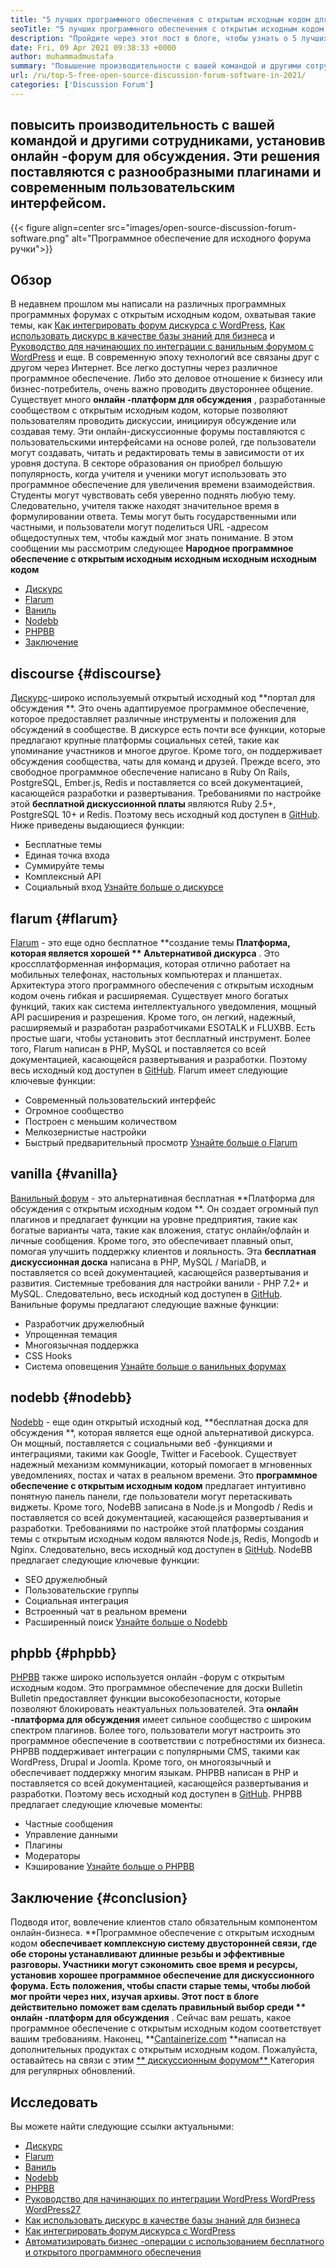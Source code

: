 ```yaml
---
title: "5 лучших программного обеспечения с открытым исходным кодом для самостоятельного управления в 2021 году" 
seoTitle: "5 лучших программного обеспечения с открытым исходным кодом для самостоятельного управления в 2021 году" 
description: "Пройдите через этот пост в блоге, чтобы узнать о 5 лучших бесплатных программном обеспечении форума с открытым исходным кодом, которое включает в себя дискурс, Flarum, Vanilla, Nodebb и PHPBB." 
date: Fri, 09 Apr 2021 09:38:33 +0000
author: muhammadmustafa
summary: "Повышение производительности с вашей командой и другими сотрудниками, установив онлайн -дискуссионный форум. Эти решения поставляются с разнообразными плагинами и современным пользовательским интерфейсом." 
url: /ru/top-5-free-open-source-discussion-forum-software-in-2021/
categories: ['Discussion Forum']
---
```


## повысить производительность с вашей командой и другими сотрудниками, установив онлайн -форум для обсуждения. Эти решения поставляются с разнообразными плагинами и современным пользовательским интерфейсом.

{{< figure align=center src="images/open-source-discussion-forum-software.png" alt="Программное обеспечение для исходного форума ручки">}}


## **Обзор** 
В недавнем прошлом мы написали на различных программных программных форумах с открытым исходным кодом, охватывая такие темы, как [Как интегрировать форум дискурса с WordPress][1], [Как использовать дискурс в качестве базы знаний для бизнеса][2] и [ Руководство для начинающих по интеграции с ванильным форумом с WordPress][3] и еще. В современную эпоху технологий все связаны друг с другом через Интернет. Все легко доступны через различное программное обеспечение. Либо это деловое отношение к бизнесу или бизнес-потребитель, очень важно проводить двустороннее общение. Существует много **онлайн -платформ для обсуждения** , разработанные сообществом с открытым исходным кодом, которые позволяют пользователям проводить дискуссии, инициируя обсуждение или создавая тему.
Эти онлайн-дискуссионные форумы поставляются с пользовательскими интерфейсами на основе ролей, где пользователи могут создавать, читать и редактировать темы в зависимости от их уровня доступа. В секторе образования он приобрел большую популярность, когда учителя и ученики могут использовать это программное обеспечение для увеличения времени взаимодействия. Студенты могут чувствовать себя уверенно поднять любую тему. Следовательно, учителя также находят значительное время в формулировании ответа. Темы могут быть государственными или частными, и пользователи могут поделиться URL -адресом общедоступных тем, чтобы каждый мог знать понимание. В этом сообщении мы рассмотрим следующее **Народное программное обеспечение с открытым исходным исходным исходным исходным кодом** 
  * [Дискурс][4]
  * [Flarum][5]
  * [Ваниль][6]
  * [Nodebb][7]
  * [PHPBB][8]
  * [Заключение][9]

## discourse   {#discourse}
[Дискурс][10]-широко используемый открытый исходный код **портал для обсуждения **. Это очень адаптируемое программное обеспечение, которое предоставляет различные инструменты и положения для обсуждений в сообществе. В дискурсе есть почти все функции, которые предлагают крупные платформы социальных сетей, такие как упоминание участников и многое другое. Кроме того, он поддерживает обсуждения сообщества, чаты для команд и друзей. Прежде всего, это свободное программное обеспечение написано в Ruby On Rails, PostgreSQL, Ember.js, Redis и поставляется со всей документацией, касающейся разработки и развертывания. Требованиями по настройке этой  **бесплатной дискуссионной платы**   являются Ruby 2.5+, PostgreSQL 10+ и Redis. Поэтому весь исходный код доступен в [GitHub][11].
Ниже приведены выдающиеся функции:
  * Бесплатные темы
  * Единая точка входа
  * Суммируйте темы
  * Комплексный API
  * Социальный вход
[Узнайте больше о дискурсе][12]

## flarum   {#flarum}
[Flarum][13] - это еще одно бесплатное **создание темы  **Платформа, которая является хорошей **  Альтернативой дискурса** . Это кроссплатформенная информация, которая отлично работает на мобильных телефонах, настольных компьютерах и планшетах. Архитектура этого программного обеспечения с открытым исходным кодом очень гибкая и расширяемая. Существует много богатых функций, таких как система интеллектуального уведомления, мощный API расширения и разрешения. Кроме того, он легкий, надежный, расширяемый и разработан разработчиками ESOTALK и FLUXBB. Есть простые шаги, чтобы установить этот бесплатный инструмент. Более того, Flarum написан в PHP, MySQL и поставляется со всей документацией, касающейся развертывания и разработки. Поэтому весь исходный код доступен в [GitHub][14].
Flarum имеет следующие ключевые функции:
  * Современный пользовательский интерфейс
  * Огромное сообщество
  * Построен с меньшим количеством
  * Мелкозернистые настройки
  * Быстрый предварительный просмотр
[Узнайте больше о Flarum][15]

## vanilla   {#vanilla}
[Ванильный форум][16] - это альтернативная бесплатная **Платформа для обсуждения с открытым исходным кодом **. Он создает огромный пул плагинов и предлагает функции на уровне предприятия, такие как богатые варианты чата, такие как вложения, статус онлайн/офлайн и личные сообщения. Кроме того, это обеспечивает плавный опыт, помогая улучшить поддержку клиентов и лояльность. Эта  **бесплатная дискуссионная доска**   написана в PHP, MySQL / MariaDB, и поставляется со всей документацией, касающейся развертывания и развития. Системные требования для настройки ванили - PHP 7.2+ и MySQL. Следовательно, весь исходный код доступен в [GitHub][17].
Ванильные форумы предлагают следующие важные функции:
  * Разработчик дружелюбный
  * Упрощенная темация
  * Многоязычная поддержка
  * CSS Hooks
  * Система оповещения
[Узнайте больше о ванильных форумах][18]

## nodebb   {#nodebb}
[Nodebb][19] - еще один открытый исходный код, **бесплатная доска для обсуждения **, которая является еще одной альтернативой дискурса. Он мощный, поставляется с социальными веб -функциями и интеграциями, такими как Google, Twitter и Facebook. Существует надежный механизм коммуникации, который помогает в мгновенных уведомлениях, постах и ​​чатах в реальном времени. Это  **программное обеспечение с открытым исходным кодом**   предлагает интуитивно понятную панель панели, где пользователи могут перетаскивать виджеты. Кроме того, NodeBB записана в Node.js и Mongodb / Redis и поставляется со всей документацией, касающейся развертывания и разработки. Требованиями по настройке этой платформы создания темы с открытым исходным кодом являются Node.js, Redis, Mongodb и Nginx. Следовательно, весь исходный код доступен в [GitHub][20].
NodeBB предлагает следующие ключевые функции:
  * SEO дружелюбный
  * Пользовательские группы
  * Социальная интеграция
  * Встроенный чат в реальном времени
  * Расширенный поиск
[Узнайте больше о Nodebb][21]

## phpbb   {#phpbb}
[PHPBB][22] также широко используется онлайн -форум с открытым исходным кодом. Это программное обеспечение для доски Bulletin Bulletin предоставляет функции высокобезопасности, которые позволяют блокировать неактуальных пользователей. Эта **онлайн -платформа для обсуждения**  имеет сильное сообщество с широким спектром плагинов. Более того, пользователи могут настроить это программное обеспечение в соответствии с потребностями их бизнеса. PHPBB поддерживает интеграции с популярными CMS, такими как WordPress, Drupal и Joomla. Кроме того, он многоязычный и обеспечивает поддержку многим языкам. PHPBB написан в PHP и поставляется со всей документацией, касающейся развертывания и разработки. Поэтому весь исходный код доступен в [GitHub][23].
PHPBB предлагает следующие ключевые моменты:
  * Частные сообщения
  * Управление данными
  * Плагины
  * Модераторы
  * Кэширование
[Узнайте больше о PHPBB][24]

## Заключение   {#conclusion}
Подводя итог, вовлечение клиентов стало обязательным компонентом онлайн-бизнеса. **Программное обеспечение с открытым исходным кодом  **обеспечивает комплексную систему двусторонней связи, где обе стороны устанавливают длинные резьбы и эффективные разговоры. Участники могут сэкономить свое время и ресурсы, установив хорошее программное обеспечение для дискуссионного форума. Есть положения, чтобы спасти старые темы, чтобы любой мог пройти через них, изучая архивы. Этот пост в блоге действительно поможет вам сделать правильный выбор среди **  онлайн -платформ для обсуждения** . Сейчас вам решать, какое программное обеспечение с открытым исходным кодом соответствует вашим требованиям.
Наконец, **[Cantainerize.com][25]  **написал на дополнительных продуктах с открытым исходным кодом. Пожалуйста, оставайтесь на связи с этим [**  дискуссионным форумом** ][26] Категория для регулярных обновлений.

## Исследовать
Вы можете найти следующие ссылки актуальными:
  * [Дискурс][10]
  * [Flarum][13]
  * [Ваниль][16]
  * [Nodebb][19]
  * [PHPBB][22]
  * [Руководство для начинающих по интеграции WordPress WordPress WordPress][27][27]
  * [Как использовать дискурс в качестве базы знаний для бизнеса][2]
  * [Как интегрировать форум дискурса с WordPress][1]
  * [Автоматизировать бизнес -операции с использованием бесплатного и открытого программного обеспечения][28]

  
[1]: https://blog.containerize.com/blogging/how-to-integrate-discourse-forum-with-wordpress/
[2]: https://blog.containerize.com/discussion-forum/how-to-use-discourse-as-a-knowledge-base/
[3]: https://blog.containerize.com/blogging/how-to-a-install-plugin-in-wordpress-vanilla-forum/
[4]: #Discourse
[5]: #Flarum
[6]: #Vanilla
[7]: #NodeBB
[8]: #phpBB
[9]: #Conclusion
[10]: https://products.containerize.com/discussion-forum/discourse
[11]: https://github.com/discourse/discourse
[12]: https://www.discourse.org/
[13]: https://products.containerize.com/discussion-forum/flarum
[14]: https://github.com/flarum/flarum
[15]: http://flarum.org
[16]: https://products.containerize.com/discussion-forum/vanilla
[17]: https://github.com/vanilla/vanilla
[18]: https://open.vanillaforums.com/
[19]: https://products.containerize.com/discussion-forum/nodebb
[20]: https://github.com/NodeBB/NodeBB
[21]: https://nodebb.org/
[22]: https://products.containerize.com/discussion-forum/phpbb
[23]: https://github.com/phpbb/phpbb
[24]: https://www.phpbb.com/
[25]: https://www.containerize.com/
[26]: https://products.containerize.com/discussion-forum/
[27]: https://blog.containerize.com/blogging/how-to-a-install-plugin-in-wordpress-vanilla-forum/
[28]: https://blog.containerize.com/blogging/automate-business-operations-using-open-source-software/
